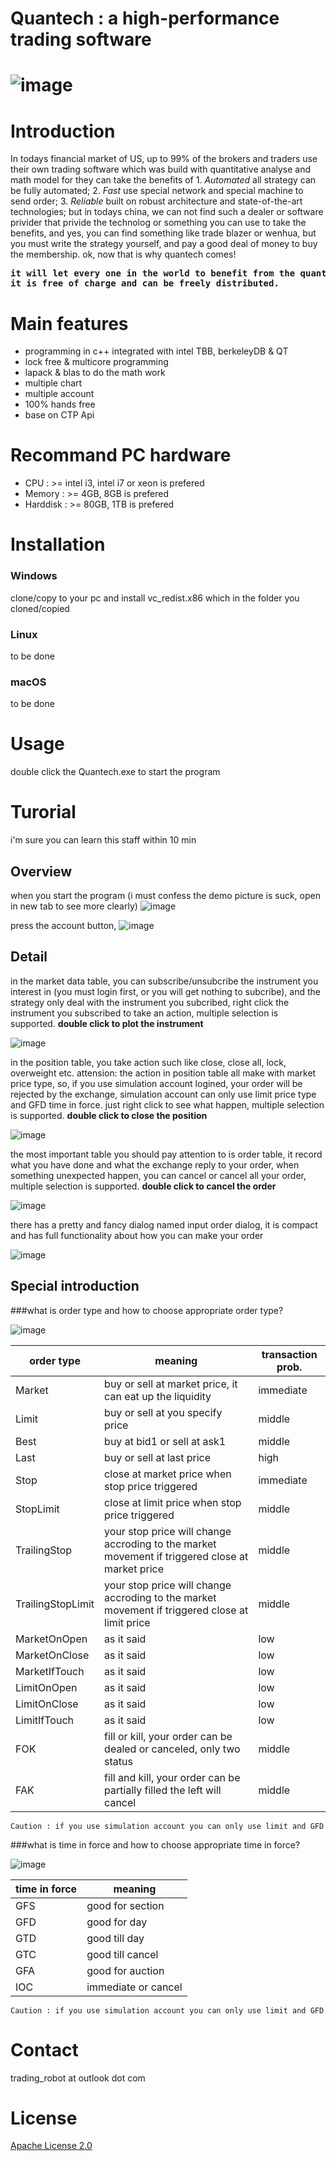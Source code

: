 # Quantech : a high-performance trading software
# ![image](tutorial/image/startup_screen.png)

# Introduction

In todays financial market of US, up to 99% of the brokers and traders use their own trading software which was build with
quantitative analyse and math model for they can take the benefits of 1. _Automated_ all strategy can be fully automated;
2. _Fast_ use special network and special machine to send order; 3. _Reliable_ built on robust architecture and state-of-the-art technologies;
but in todays china, we can not find such a dealer or software privider that privide the technolog or something you can use to
take the benefits, and yes, you can find something like trade blazer or wenhua, but you must write the strategy yourself, and
pay a good deal of money to buy the membership. ok, now that is why quantech comes! 

<pre>
<b>it will let every one in the world to benefit from the quantitative trading! 
it is free of charge and can be freely distributed.</b>
</pre>

# Main features

* programming in c++ integrated with intel TBB, berkeleyDB & QT
* lock free & multicore programming
* lapack & blas to do the math work
* multiple chart
* multiple account
* 100% hands free
* base on CTP Api

# Recommand PC hardware

* CPU : >= intel i3, intel i7 or xeon is prefered
* Memory : >= 4GB, 8GB is prefered
* Harddisk : >= 80GB, 1TB is prefered

# Installation


### Windows
clone/copy to your pc and install vc_redist.x86 which in the folder you cloned/copied


### Linux
to be done


### macOS
to be done


# Usage

double click the Quantech.exe to start the program


# Turorial
i'm sure you can learn this staff within 10 min

## Overview
when you start the program (i must confess the demo picture is suck, open in new tab to see more clearly)
![image](tutorial/image/main_screen.png)

press the account button, 
![image](tutorial/image/account.png)

## Detail
in the market data table, you can subscribe/unsubcribe the instrument you interest in (you must login first, or you
 will get nothing to subcribe), and the strategy only deal with the instrument you subcribed,
right click the instrument you subscribed to take an action, multiple selection is supported.
**double click to plot the instrument**

![image](tutorial/image/market_table.png)

in the position table, you take action such like close, close all, lock, overweight etc. attension: the action in position table
all make with market price type, so, if you use simulation account logined, your order will be rejected by the exchange, simulation
account can only use limit price type and GFD time in force. just right click to see what happen, multiple selection is supported.
**double click to close the position**

![image](tutorial/image/position_table.png)

the most important table you should pay attention to is order table, it record what you have done and what the exchange
reply to your order, when something unexpected happen, you can cancel or cancel all your order, multiple selection is supported.
**double click to cancel the order**

![image](tutorial/image/order_table.png)

there has a pretty and fancy dialog named input order dialog, it is compact and has full functionality about how you
can make your order

![image](tutorial/image/new_order.png)

## Special introduction

###what is order type and how to choose appropriate order type?

![image](tutorial/image/order_type.png)

 order type        | meaning       | transaction prob.  
--- | --- | ---
 Market            | buy or sell at market price, it can eat up the liquidity | immediate 
 Limit             | buy or sell at you specify price   |   middle  
 Best              | buy at bid1 or sell at ask1      | middle 
 Last 		    | buy or sell at last price     | high 
 Stop 		    | close at market price when stop price triggered     | immediate 
 StopLimit 	    | close at limit price when stop price triggered     | middle 
 TrailingStop      | your stop price will change accroding to the market movement if triggered close at market price | middle 
 TrailingStopLimit | your stop price will change accroding to the market movement if triggered close at limit price  | middle 
 MarketOnOpen 	    | as it said | low 
 MarketOnClose     | as it said | low 
 MarketIfTouch     | as it said | low 
 LimitOnOpen       | as it said | low 
 LimitOnClose      | as it said | low 
 LimitIfTouch      | as it said | low 
 FOK               | fill or kill, your order can be dealed or canceled, only two status |middle 
 FAK               | fill and kill, your order can be partially filled the left will cancel      |middle 

```
Caution : if you use simulation account you can only use limit and GFD
```

###what is time in force and how to choose appropriate time in force?

![image](tutorial/image/time_in_force.png)

time in force  | meaning  
--- | --- 
GFS | good for section
GFD | good for day
GTD | good till day
GTC | good till cancel
GFA | good for auction
IOC | immediate or cancel

```
Caution : if you use simulation account you can only use limit and GFD
```

# Contact
trading_robot at outlook dot com

# License

[Apache License 2.0](license.txt)